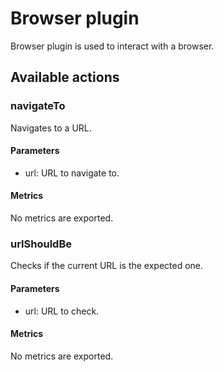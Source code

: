 # Browser plugin
Browser plugin is used to interact with a browser.

## Available actions

### navigateTo
Navigates to a URL.

#### Parameters
- url: URL to navigate to.

#### Metrics
No metrics are exported.

### urlShouldBe
Checks if the current URL is the expected one.

#### Parameters
- url: URL to check.

#### Metrics
No metrics are exported.